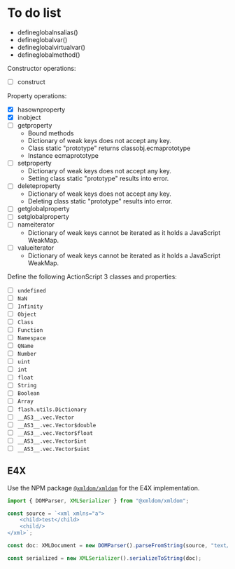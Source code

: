 # To do list

- defineglobalnsalias()
- defineglobalvar()
- defineglobalvirtualvar()
- defineglobalmethod()

Constructor operations:

- [ ] construct

Property operations:

- [x] hasownproperty
- [x] inobject
- [ ] getproperty
  - Bound methods
  - Dictionary of weak keys does not accept any key.
  - Class static "prototype" returns classobj.ecmaprototype
  - Instance ecmaprototype
- [ ] setproperty
  - Dictionary of weak keys does not accept any key.
  - Setting class static "prototype" results into error.
- [ ] deleteproperty
  - Dictionary of weak keys does not accept any key.
  - Deleting class static "prototype" results into error.
- [ ] getglobalproperty
- [ ] setglobalproperty
- [ ] nameiterator
  - Dictionary of weak keys cannot be iterated as it holds a JavaScript WeakMap.
- [ ] valueiterator
  - Dictionary of weak keys cannot be iterated as it holds a JavaScript WeakMap.

Define the following ActionScript 3 classes and properties:

- [ ] `undefined`
- [ ] `NaN`
- [ ] `Infinity`
- [ ] `Object`
- [ ] `Class`
- [ ] `Function`
- [ ] `Namespace`
- [ ] `QName`
- [ ] `Number`
- [ ] `uint`
- [ ] `int`
- [ ] `float`
- [ ] `String`
- [ ] `Boolean`
- [ ] `Array`
- [ ] `flash.utils.Dictionary`
- [ ] `__AS3__.vec.Vector`
- [ ] `__AS3__.vec.Vector$double`
- [ ] `__AS3__.vec.Vector$float`
- [ ] `__AS3__.vec.Vector$int`
- [ ] `__AS3__.vec.Vector$uint`

## E4X

Use the NPM package [`@xmldom/xmldom`](https://www.npmjs.com/package/@xmldom/xmldom) for the E4X implementation.

```ts
import { DOMParser, XMLSerializer } from "@xmldom/xmldom";

const source = `<xml xmlns="a">
	<child>test</child>
	<child/>
</xml>`;

const doc: XMLDocument = new DOMParser().parseFromString(source, "text/xml");

const serialized = new XMLSerializer().serializeToString(doc);
```